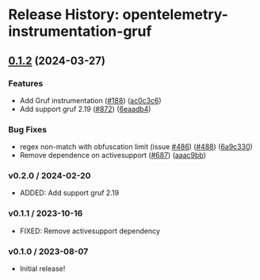 # Release History: opentelemetry-instrumentation-gruf

## [0.1.2](https://github.com/solarwinds/opentelemetry-ruby-contrib/compare/opentelemetry-instrumentation-gruf-v0.1.1...opentelemetry-instrumentation-gruf/v0.1.2) (2024-03-27)


### Features

* Add Gruf instrumentation ([#188](https://github.com/solarwinds/opentelemetry-ruby-contrib/issues/188)) ([ac0c3c6](https://github.com/solarwinds/opentelemetry-ruby-contrib/commit/ac0c3c698386f623cea00cb4a558f93c5fbeaba1))
* Add support gruf 2.19 ([#872](https://github.com/solarwinds/opentelemetry-ruby-contrib/issues/872)) ([6eaadb4](https://github.com/solarwinds/opentelemetry-ruby-contrib/commit/6eaadb4f924b2a85a7700ef384976c8bb7a649ea))


### Bug Fixes

* regex non-match with obfuscation limit (issue [#486](https://github.com/solarwinds/opentelemetry-ruby-contrib/issues/486)) ([#488](https://github.com/solarwinds/opentelemetry-ruby-contrib/issues/488)) ([6a9c330](https://github.com/solarwinds/opentelemetry-ruby-contrib/commit/6a9c33088c6c9f39b2bc30247a3ed825553c07d4))
* Remove dependence on activesupport ([#687](https://github.com/solarwinds/opentelemetry-ruby-contrib/issues/687)) ([aaac9bb](https://github.com/solarwinds/opentelemetry-ruby-contrib/commit/aaac9bbe8dc3b28cf0f5963145926f24b02a0e7d))

### v0.2.0 / 2024-02-20

* ADDED: Add support gruf 2.19

### v0.1.1 / 2023-10-16

* FIXED: Remove activesupport dependency

### v0.1.0 / 2023-08-07

* Initial release!

